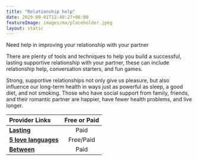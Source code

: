 ```yaml
---
title: "Relationship help"
date: 2020-09-01T12:49:27+06:00
featureImage: images/ma/placeholder.jpeg
layout: static
---
```


Need help in improving your relationship with your partner

There are plenty of tools and techniques to help you build a successful, lasting supportive relationship with your partner, these can include relationship help, conversation starters, and fun games.

Strong, supportive relationships not only give us pleasure, but also influence our long-term health in ways just as powerful as sleep, a good diet, and not smoking. Those who have social support from family, friends, and their romantic partner are happier, have fewer health problems, and live longer.

| Provider Links      | Free or Paid  |  
| :-----------          | :--------------:      |  
| [**Lasting**](https://www.getlasting.com/) | Paid | 
| [**5 love languages**](https://5lovelanguages.com/resources/app/) | Free/Paid | 
| [**Between**](https://between.us/) | Paid | 
  

<br/><br/>






